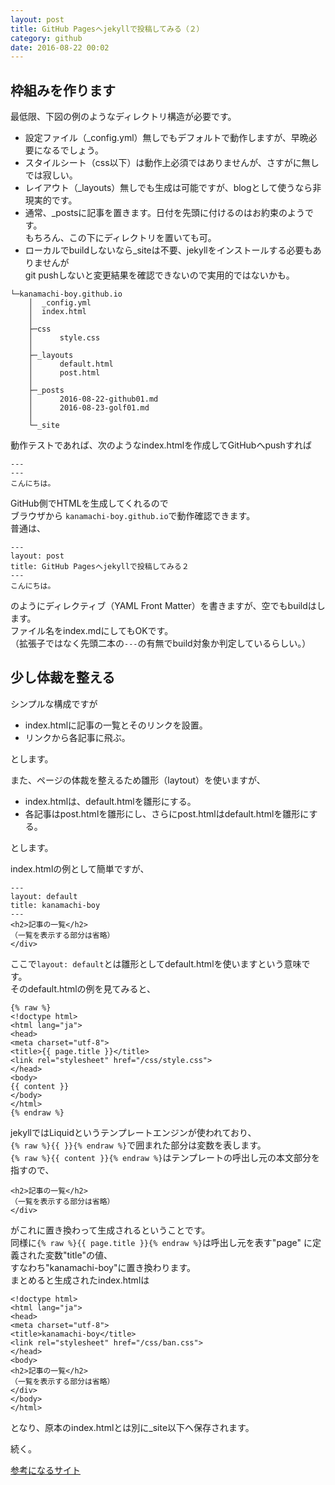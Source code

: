 ```yaml
---
layout: post
title: GitHub Pagesへjekyllで投稿してみる（２）
category: github
date: 2016-08-22 00:02
---
```


## 枠組みを作ります
最低限、下図の例のようなディレクトリ構造が必要です。

- 設定ファイル（_config.yml）無しでもデフォルトで動作しますが、早晩必要になるでしょう。
- スタイルシート（css以下）は動作上必須ではありませんが、さすがに無しでは寂しい。
- レイアウト（_layouts）無しでも生成は可能ですが、blogとして使うなら非現実的です。
- 通常、_postsに記事を置きます。日付を先頭に付けるのはお約束のようです。  
もちろん、この下にディレクトリを置いても可。
- ローカルでbuildしないなら_siteは不要、jekyllをインストールする必要もありませんが  
git pushしないと変更結果を確認できないので実用的ではないかも。

```
└─kanamachi-boy.github.io
    │  _config.yml
    │  index.html
    │
    ├─css
    │      style.css
    │
    ├─_layouts
    │      default.html
    │      post.html
    │
    ├─_posts
    │      2016-08-22-github01.md
    │      2016-08-23-golf01.md
    │
    └─_site
```

動作テストであれば、次のようなindex.htmlを作成してGitHubへpushすれば  

```
---
---
こんにちは。
```

GitHub側でHTMLを生成してくれるので  
ブラウザから `kanamachi-boy.github.io`で動作確認できます。  
普通は、

```
---
layout: post
title: GitHub Pagesへjekyllで投稿してみる２
---
こんにちは。
```

のようにディレクティブ（YAML Front Matter）を書きますが、空でもbuildはします。  
ファイル名をindex.mdにしてもOKです。  
（拡張子ではなく先頭二本の`---`の有無でbuild対象か判定しているらしい。）

## 少し体裁を整える
シンプルな構成ですが  

- index.htmlに記事の一覧とそのリンクを設置。
- リンクから各記事に飛ぶ。

とします。  
  
また、ページの体裁を整えるため雛形（laytout）を使いますが、

- index.htmlは、default.htmlを雛形にする。
- 各記事はpost.htmlを雛形にし、さらにpost.htmlはdefault.htmlを雛形にする。

とします。  
  
index.htmlの例として簡単ですが、  

```
---
layout: default
title: kanamachi-boy
---
<h2>記事の一覧</h2>
（一覧を表示する部分は省略）
</div>
```

ここで`layout: default`とは雛形としてdefault.htmlを使いますという意味です。  
そのdefault.htmlの例を見てみると、

```
{% raw %}
<!doctype html>
<html lang="ja">
<head>
<meta charset="utf-8">
<title>{{ page.title }}</title>
<link rel="stylesheet" href="/css/style.css">
</head>
<body>
{{ content }}
</body>
</html>
{% endraw %}
```

jekyllではLiquidというテンプレートエンジンが使われており、  
`{% raw %}{{ }}{% endraw %}`で囲まれた部分は変数を表します。  
`{% raw %}{{ content }}{% endraw %}`はテンプレートの呼出し元の本文部分を指すので、  

```
<h2>記事の一覧</h2>
（一覧を表示する部分は省略）
</div>
```
がこれに置き換わって生成されるということです。  
同様に`{% raw %}{{ page.title }}{% endraw %}`は呼出し元を表す"page" に定義された変数"title"の値、  
すなわち"kanamachi-boy"に置き換わります。  
まとめると生成されたindex.htmlは

```
<!doctype html>
<html lang="ja">
<head>
<meta charset="utf-8">
<title>kanamachi-boy</title>
<link rel="stylesheet" href="/css/ban.css">
</head>
<body>
<h2>記事の一覧</h2>
（一覧を表示する部分は省略）
</div>
</body>
</html>
```
となり、原本のindex.htmlとは別に_site以下へ保存されます。  
  
続く。


[参考になるサイト](http://melborne.github.io/2013/05/20/now-the-time-to-start-jekyll/)
